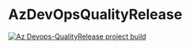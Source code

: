 # AzDevOpsQualityRelease

[![Az Devops-QualityRelease project build](https://github.com/vigneshgd/AzDevOps-QualityRelease/actions/workflows/python-app.yml/badge.svg)](https://github.com/vigneshgd/AzDevOps-QualityRelease/actions/workflows/python-app.yml)
